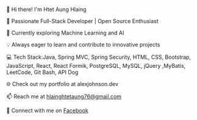 👋 Hi there! I'm Htet Aung Hlaing

🚀 Passionate Full-Stack Developer | Open Source Enthusiast

🌱 Currently exploring Machine Learning and AI

💡 Always eager to learn and contribute to innovative projects

💻 Tech Stack:Java, Spring MVC, Spring Security, HTML, CSS, Bootstrap, JavaScript, React, React Formik, PostgreSQL, MySQL, jQuery ,MyBatis, LeetCode, Git Bash, API Dog

🌐 Check out my portfolio at alexjohnson.dev

📫 Reach me at hlainghtetaung76@gmail.com

🔗 Connect with me on [Facebook](https://www.facebook.com/htet.aunghlaing.969952?mibextid=LQQJ4d)


<!---
HtetAungH/HtetAungH is a ✨ special ✨ repository because its `README.md` (this file) appears on your GitHub profile.
You can click the Preview link to take a look at your changes.
--->
